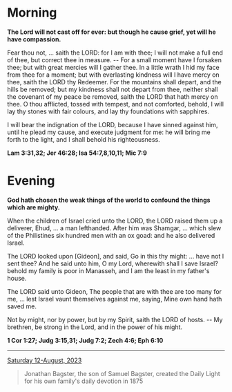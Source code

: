 # Morning

**The Lord will not cast off for ever: but though he cause grief, yet will he have compassion.**
 
Fear thou not, ... saith the LORD: for I am with thee; I will not make a full end of thee, but correct thee in measure. -- For a small moment have I forsaken thee; but with great mercies will I gather thee. In a little wrath I hid my face from thee for a moment; but with everlasting kindness will I have mercy on thee, saith the LORD thy Redeemer. For the mountains shall depart, and the hills be removed; but my kindness shall not depart from thee, neither shall the covenant of my peace be removed, saith the LORD that hath mercy on thee. O thou afflicted, tossed with tempest, and not comforted, behold, I will lay thy stones with fair colours, and lay thy foundations with sapphires.
 
I will bear the indignation of the LORD, because I have sinned against him, until he plead my cause, and execute judgment for me: he will bring me forth to the light, and I shall behold his righteousness.  

**Lam 3:31,32; Jer 46:28; Isa 54:7,8,10,11; Mic 7:9**

# Evening

**God hath chosen the weak things of the world to confound the things which are mighty.**
 
When the children of Israel cried unto the LORD, the LORD raised them up a deliverer, Ehud, ... a man lefthanded. After him was Shamgar, ... which slew of the Philistines six hundred men with an ox goad: and he also delivered Israel.
 
The LORD looked upon [Gideon], and said, Go in this thy might: ... have not I sent thee? And he said unto him, O my Lord, wherewith shall I save Israel? behold my family is poor in Manasseh, and I am the least in my father's house.
 
The LORD said unto Gideon, The people that are with thee are too many for me, ... lest Israel vaunt themselves against me, saying, Mine own hand hath saved me.
 
Not by might, nor by power, but by my Spirit, saith the LORD of hosts. -- My brethren, be strong in the Lord, and in the power of his might.  

**1 Cor 1:27; Judg 3:15,31; Judg 7:2; Zech 4:6; Eph 6:10**

---

[Saturday 12-August, 2023](https://t.me/s/daily_light)

> Jonathan Bagster, the son of Samuel Bagster, created the Daily Light for his own family's daily devotion in 1875

